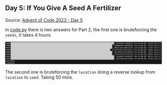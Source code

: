 
## Day 5: If You Give A Seed A Fertilizer

Source: [Advent of Code 2023 - Day 5](https://adventofcode.com/2023/day/5)

In [code.py](code.py) there is two answers for Part 2, the first one is bruteforcing the `seeds`, it takes 4 hours.

![Hola](../assets/timeDay5.png)


The second one is bruteforcing the `location` doing a reverse lookup from `location` to `seed`. Taking 50 mins.



